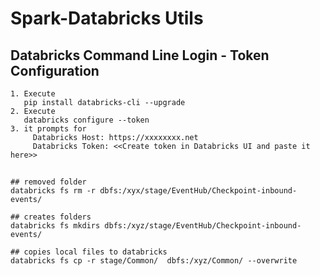 # Spark-Databricks Utils

## Databricks Command Line Login - Token Configuration

```
1. Execute
   pip install databricks-cli --upgrade
2. Execute
   databricks configure --token
3. it prompts for 			
	 Databricks Host: https://xxxxxxxx.net
	 Databricks Token: <<Create token in Databricks UI and paste it here>>
```

##
```
## removed folder
databricks fs rm -r dbfs:/xyx/stage/EventHub/Checkpoint-inbound-events/

## creates folders
databricks fs mkdirs dbfs:/xyz/stage/EventHub/Checkpoint-inbound-events/

## copies local files to databricks
databricks fs cp -r stage/Common/  dbfs:/xyz/Common/ --overwrite

```

